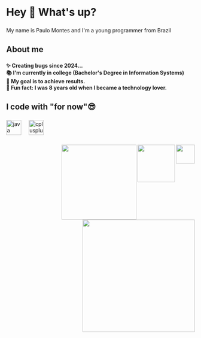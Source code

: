 <h1 align="left">Hey 👋 What's up?</h1>

###

<p align="left">My name is Paulo Montes and I'm a young programmer  from Brazil</p>

###

<h2 align="left">About me</h2>

###

<h4 align="left">✨ Creating bugs since 2024...<br>📚 I'm currently in college (Bachelor's Degree in Information Systems)<br>🎯 My goal is to achieve results.<br>🎲 Fun fact: I was 8 years old when I became a technology lover.</h4>

###

<h2 align="left">I code with "for now"😎</h2>

###

<div align="left">
  <img src="https://cdn.jsdelivr.net/gh/devicons/devicon/icons/java/java-original.svg" height="40" alt="java logo"  />
  <img width="12" />
  <img src="https://cdn.jsdelivr.net/gh/devicons/devicon/icons/cplusplus/cplusplus-original.svg" height="40" alt="cplusplus logo"  />
</div>

###

<img align="right" height="50" src="https://minecraft.wiki/images/End_Gateway.gif?00b00"  />

###

<img align="right" height="100" src="https://minecraft.wiki/images/End_Gateway.gif?00b00"  />

###

<img align="right" height="200" src="https://minecraft.wiki/images/End_Gateway.gif?00b00"  />

###

<img align="right" height="300" src="https://minecraft.wiki/images/End_Gateway.gif?00b00"  />

###
